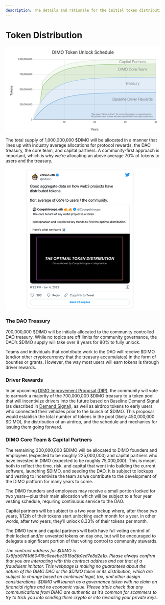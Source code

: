 ```yaml
---
description: The details and rationale for the initial token distribution
---
```


# Token Distribution

![Chart depicting approximately when tokens will unlock for various token pools](<../.gitbook/assets/token unlock@2x (1).png>)

The total supply of 1,000,000,000 $DIMO will be allocated in a manner that lines up with industry average allocations for protocol rewards, the DAO treasury, the core team, and capital partners. A community-first approach is important, which is why we’re allocating an above average 70% of tokens to users and the treasury.

![](<../.gitbook/assets/Screen Shot 2022-01-05 at 3.44.08 PM.png>)

### The DAO Treasury

700,000,000 $DIMO will be initially allocated to the community controlled DAO treasury. While no topics are off limits for community governance, the DAO’s $DIMO supply will take over 8 years for 80% to fully unlock.

Teams and individuals that contribute work to the DAO will receive $DIMO (and/or other cryptocurrency that the treasury accumulates) in the form of bounties or grants. However, the way most users will earn tokens is through driver rewards.&#x20;

### Driver Rewards

In an upcoming [DIMO Improvement Proposal (DIP)](https://gov.dimo.zone/t/dip-1-dimo-governance-guidelines/20), the community will vote to earmark a majority of the 700,000,000 $DIMO treasury to a token pool that will incentivize drivers into the future based on Baseline Demand Signal (as described in [Demand Signal](drive-to-earn.md)), as well as airdrop tokens to early users who connected their vehicles prior to the launch of $DIMO. This proposal would establish the total number of tokens in the pool (likely 450,000,000 $DIMO), the distribution of an airdrop, and the schedule and mechanics for issuing them going forward.

### DIMO Core Team & Capital Partners&#x20;

The remaining 300,000,000 $DIMO will be allocated to DIMO founders and employees (expected to be roughly 225,000,000) and capital partners who have invested in DIMO (expected to be roughly 75,000,000). This is meant both to reflect the time, risk, and capital that went into building the current software, launching $DIMO, and seeding the DAO. It is subject to lockups and vesting to incentivize the team as we contribute to the development of the DIMO platform for many years to come.

The DIMO founders and employees may receive a small portion locked for two years—plus their main allocation which will be subject to a four year vesting schedule, requiring continuous service to the DAO.

Capital partners will be subject to a two year lockup where, after those two years, 1/12th of their tokens start unlocking each month for a year. In other words, after two years, they’ll unlock 8.33% of their tokens per month.

The DIMO team and capital partners will both have full voting control of their locked and/or unvested tokens on day one, but will be encouraged to delegate a significant portion of that voting control to community stewards.

_The contract address for $DIMO is 0x5fab9761d60419c9eeebe3915a8fa1ed7e8d2e1b. Please always confirm that you are interacting with this contract address and not that of a fraudulent imitator. This webpage is making no guarantees about the nature of the DIMO DAO or the $DIMO token or its distribution, which are subject to change based on continued legal, tax, and other design considerations. $DIMO will launch as a governance token with no claim on financial rights and no economic value. Please triple check that any communications from DIMO are authentic as it’s common for scammers to try to trick you into sending them crypto or into revealing your private keys._

